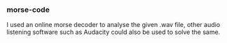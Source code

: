 ### morse-code

I used an online morse decoder to analyse the given .wav file, other audio listening software such as Audacity could also be used to solve the same. 
